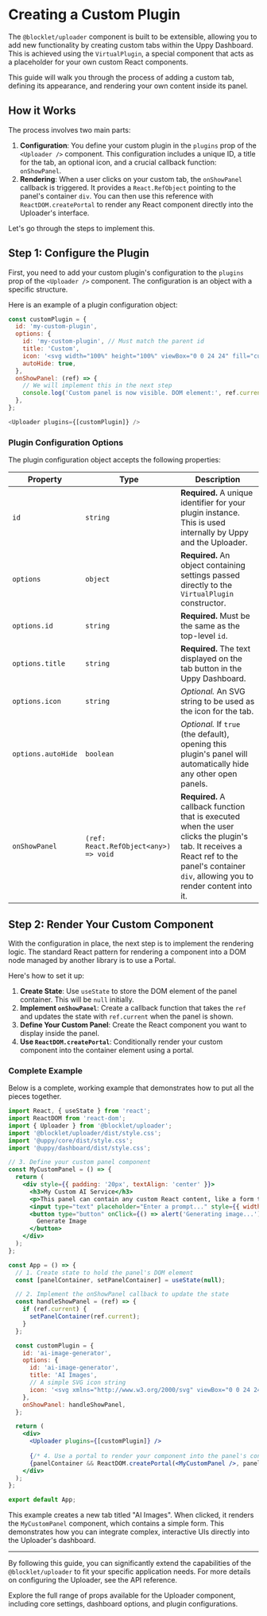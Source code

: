 # Creating a Custom Plugin

The `@blocklet/uploader` component is built to be extensible, allowing you to add new functionality by creating custom tabs within the Uppy Dashboard. This is achieved using the `VirtualPlugin`, a special component that acts as a placeholder for your own custom React components.

This guide will walk you through the process of adding a custom tab, defining its appearance, and rendering your own content inside its panel.

## How it Works

The process involves two main parts:

1.  **Configuration**: You define your custom plugin in the `plugins` prop of the `<Uploader />` component. This configuration includes a unique ID, a title for the tab, an optional icon, and a crucial callback function: `onShowPanel`.
2.  **Rendering**: When a user clicks on your custom tab, the `onShowPanel` callback is triggered. It provides a `React.RefObject` pointing to the panel's container `div`. You can then use this reference with `ReactDOM.createPortal` to render any React component directly into the Uploader's interface.

Let's go through the steps to implement this.

## Step 1: Configure the Plugin

First, you need to add your custom plugin's configuration to the `plugins` prop of the `<Uploader />` component. The configuration is an object with a specific structure.

Here is an example of a plugin configuration object:

```javascript
const customPlugin = {
  id: 'my-custom-plugin',
  options: {
    id: 'my-custom-plugin', // Must match the parent id
    title: 'Custom',
    icon: '<svg width="100%" height="100%" viewBox="0 0 24 24" fill="currentColor"><path d="M19 13h-6v6h-2v-6H5v-2h6V5h2v6h6v2z"/></svg>',
    autoHide: true,
  },
  onShowPanel: (ref) => {
    // We will implement this in the next step
    console.log('Custom panel is now visible. DOM element:', ref.current);
  },
};

<Uploader plugins={[customPlugin]} />
```

### Plugin Configuration Options

The plugin configuration object accepts the following properties:

| Property | Type | Description |
| --- | --- | --- |
| `id` | `string` | **Required.** A unique identifier for your plugin instance. This is used internally by Uppy and the Uploader. |
| `options` | `object` | **Required.** An object containing settings passed directly to the `VirtualPlugin` constructor. |
| `options.id` | `string` | **Required.** Must be the same as the top-level `id`. |
| `options.title` | `string` | **Required.** The text displayed on the tab button in the Uppy Dashboard. |
| `options.icon` | `string` | *Optional.* An SVG string to be used as the icon for the tab. |
| `options.autoHide` | `boolean` | *Optional.* If `true` (the default), opening this plugin's panel will automatically hide any other open panels. |
| `onShowPanel` | `(ref: React.RefObject<any>) => void` | **Required.** A callback function that is executed when the user clicks the plugin's tab. It receives a React ref to the panel's container `div`, allowing you to render content into it. |

## Step 2: Render Your Custom Component

With the configuration in place, the next step is to implement the rendering logic. The standard React pattern for rendering a component into a DOM node managed by another library is to use a Portal.

Here's how to set it up:

1.  **Create State**: Use `useState` to store the DOM element of the panel container. This will be `null` initially.
2.  **Implement `onShowPanel`**: Create a callback function that takes the `ref` and updates the state with `ref.current` when the panel is shown.
3.  **Define Your Custom Panel**: Create the React component you want to display inside the panel.
4.  **Use `ReactDOM.createPortal`**: Conditionally render your custom component into the container element using a portal.

### Complete Example

Below is a complete, working example that demonstrates how to put all the pieces together.

```jsx
import React, { useState } from 'react';
import ReactDOM from 'react-dom';
import { Uploader } from '@blocklet/uploader';
import '@blocklet/uploader/dist/style.css';
import '@uppy/core/dist/style.css';
import '@uppy/dashboard/dist/style.css';

// 3. Define your custom panel component
const MyCustomPanel = () => {
  return (
    <div style={{ padding: '20px', textAlign: 'center' }}>
      <h3>My Custom AI Service</h3>
      <p>This panel can contain any custom React content, like a form to generate images from a prompt.</p>
      <input type="text" placeholder="Enter a prompt..." style={{ width: '80%', padding: '8px', marginBottom: '10px' }} />
      <button type="button" onClick={() => alert('Generating image...')}>
        Generate Image
      </button>
    </div>
  );
};

const App = () => {
  // 1. Create state to hold the panel's DOM element
  const [panelContainer, setPanelContainer] = useState(null);

  // 2. Implement the onShowPanel callback to update the state
  const handleShowPanel = (ref) => {
    if (ref.current) {
      setPanelContainer(ref.current);
    }
  };

  const customPlugin = {
    id: 'ai-image-generator',
    options: {
      id: 'ai-image-generator',
      title: 'AI Images',
      // A simple SVG icon string
      icon: '<svg xmlns="http://www.w3.org/2000/svg" viewBox="0 0 24 24" width="24" height="24" fill="currentColor"><path d="M12 2C6.48 2 2 6.48 2 12s4.48 10 10 10 10-4.48 10-10S17.52 2 12 2zm0 18c-4.41 0-8-3.59-8-8s3.59-8 8-8 8 3.59 8 8-3.59 8-8 8zm-1-13h2v6h-2zm0 8h2v2h-2z"/></svg>',
    },
    onShowPanel: handleShowPanel,
  };

  return (
    <div>
      <Uploader plugins={[customPlugin]} />
      
      {/* 4. Use a portal to render your component into the panel's container */}
      {panelContainer && ReactDOM.createPortal(<MyCustomPanel />, panelContainer)}
    </div>
  );
};

export default App;
```

This example creates a new tab titled "AI Images". When clicked, it renders the `MyCustomPanel` component, which contains a simple form. This demonstrates how you can integrate complex, interactive UIs directly into the Uploader's dashboard.

---

By following this guide, you can significantly extend the capabilities of the `@blocklet/uploader` to fit your specific application needs. For more details on configuring the Uploader, see the API reference.

<x-card data-title="<Uploader /> Component Props" data-icon="lucide:component" data-href="/api-reference/uploader/component-props">
  Explore the full range of props available for the Uploader component, including core settings, dashboard options, and plugin configurations.
</x-card>
